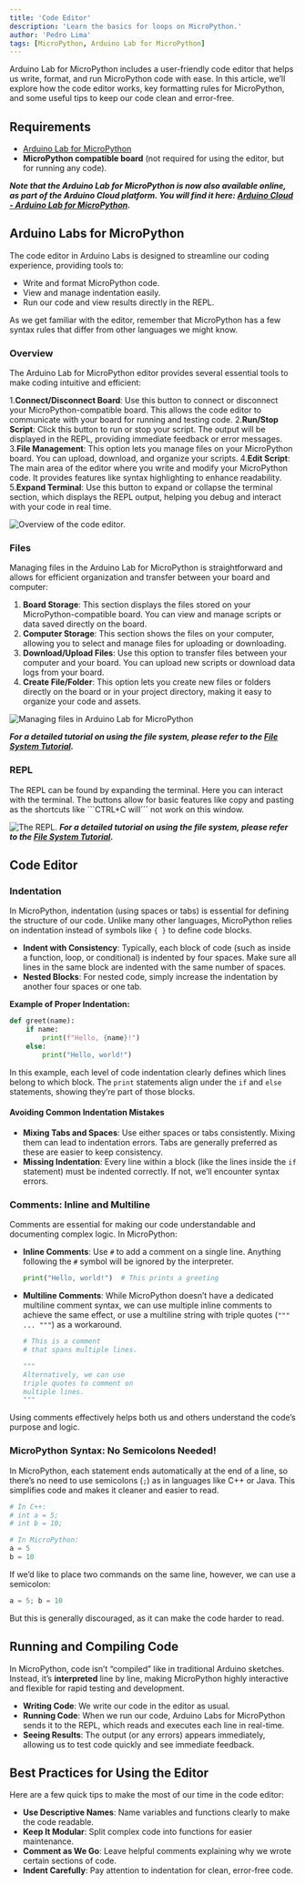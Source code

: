 ```yaml
---
title: 'Code Editor'  
description: 'Learn the basics for loops on MicroPython.'  
author: 'Pedro Lima'  
tags: [MicroPython, Arduino Lab for MicroPython]
---
```


Arduino Lab for MicroPython includes a user-friendly code editor that helps us write, format, and run MicroPython code with ease. In this article, we’ll explore how the code editor works, key formatting rules for MicroPython, and some useful tips to keep our code clean and error-free.

## Requirements

- [Arduino Lab for MicroPython]()
- **MicroPython compatible board** (not required for using the editor, but for running any code).

***Note that the Arduino Lab for MicroPython is now also available online, as part of the Arduino Cloud platform. You will find it here: [Arduino Cloud - Arduino Lab for MicroPython]().***

## Arduino Labs for MicroPython

The code editor in Arduino Labs is designed to streamline our coding experience, providing tools to:

- Write and format MicroPython code.
- View and manage indentation easily.
- Run our code and view results directly in the REPL.

As we get familiar with the editor, remember that MicroPython has a few syntax rules that differ from other languages we might know.

### Overview

The Arduino Lab for MicroPython editor provides several essential tools to make coding intuitive and efficient:

1.**Connect/Disconnect Board**: Use this button to connect or disconnect your MicroPython-compatible board. This allows the code editor to communicate with your board for running and testing code.
2.**Run/Stop Script**: Click this button to run or stop your script. The output will be displayed in the REPL, providing immediate feedback or error messages.
3.**File Management**: This option lets you manage files on your MicroPython board. You can upload, download, and organize your scripts.
4.**Edit Script**: The main area of the editor where you write and modify your MicroPython code. It provides features like syntax highlighting to enhance readability.
5.**Expand Terminal**: Use this button to expand or collapse the terminal section, which displays the REPL output, helping you debug and interact with your code in real time.

![Overview of the code editor.](assets/IDEOverview.png)

### Files

Managing files in the Arduino Lab for MicroPython is straightforward and allows for efficient organization and transfer between your board and computer:

1. **Board Storage**: This section displays the files stored on your MicroPython-compatible board. You can view and manage scripts or data saved directly on the board.
2. **Computer Storage**: This section shows the files on your computer, allowing you to select and manage files for uploading or downloading.
3. **Download/Upload Files**: Use this option to transfer files between your computer and your board. You can upload new scripts or download data logs from your board.
4. **Create File/Folder**: This option lets you create new files or folders directly on the board or in your project directory, making it easy to organize your code and assets.

![Managing files in Arduino Lab for MicroPython](assets/IDEFileManager.png)

***For a detailed tutorial on using the file system, please refer to the [File System Tutorial]().***

### REPL

The REPL can be found by expanding the terminal. Here you can interact with the terminal. The buttons allow for basic features like copy and pasting as the shortcuts like ```CTRL+C will´´´ not work on this window.

![The REPL.](assets/consoleTerminal.png)
***For a detailed tutorial on using the file system, please refer to the [File System Tutorial]().***

## Code Editor

### Indentation

In MicroPython, indentation (using spaces or tabs) is essential for defining the structure of our code. Unlike many other languages, MicroPython relies on indentation instead of symbols like `{ }` to define code blocks.

- **Indent with Consistency**: Typically, each block of code (such as inside a function, loop, or conditional) is indented by four spaces. Make sure all lines in the same block are indented with the same number of spaces.
- **Nested Blocks**: For nested code, simply increase the indentation by another four spaces or one tab.

**Example of Proper Indentation:**

```python
def greet(name):
    if name:
        print(f"Hello, {name}!")
    else:
        print("Hello, world!")
```

In this example, each level of code indentation clearly defines which lines belong to which block. The `print` statements align under the `if` and `else` statements, showing they’re part of those blocks.

#### Avoiding Common Indentation Mistakes

- **Mixing Tabs and Spaces**: Use either spaces or tabs consistently. Mixing them can lead to indentation errors. Tabs are generally preferred as these are easier to keep consistency.
- **Missing Indentation**: Every line within a block (like the lines inside the `if` statement) must be indented correctly. If not, we’ll encounter syntax errors.

### Comments: Inline and Multiline

Comments are essential for making our code understandable and documenting complex logic. In MicroPython:

- **Inline Comments**: Use `#` to add a comment on a single line. Anything following the `#` symbol will be ignored by the interpreter.

  ```python
  print("Hello, world!")  # This prints a greeting
  ```

- **Multiline Comments**: While MicroPython doesn’t have a dedicated multiline comment syntax, we can use multiple inline comments to achieve the same effect, or use a multiline string with triple quotes (`""" ... """`) as a workaround.

  ```python
  # This is a comment
  # that spans multiple lines.

  """
  Alternatively, we can use
  triple quotes to comment on
  multiple lines.
  """
  ```

Using comments effectively helps both us and others understand the code’s purpose and logic.

### MicroPython Syntax: No Semicolons Needed!

In MicroPython, each statement ends automatically at the end of a line, so there’s no need to use semicolons (`;`) as in languages like C++ or Java. This simplifies code and makes it cleaner and easier to read. 

```python
# In C++: 
# int a = 5; 
# int b = 10;

# In MicroPython:
a = 5
b = 10
```

If we’d like to place two commands on the same line, however, we can use a semicolon:

```python
a = 5; b = 10
```

But this is generally discouraged, as it can make the code harder to read.

## Running and Compiling Code

In MicroPython, code isn’t “compiled” like in traditional Arduino sketches. Instead, it’s **interpreted** line by line, making MicroPython highly interactive and flexible for rapid testing and development.

- **Writing Code**: We write our code in the editor as usual.
- **Running Code**: When we run our code, Arduino Labs for MicroPython sends it to the REPL, which reads and executes each line in real-time.
- **Seeing Results**: The output (or any errors) appears immediately, allowing us to test code quickly and see immediate feedback.

## Best Practices for Using the Editor

Here are a few quick tips to make the most of our time in the code editor:

- **Use Descriptive Names**: Name variables and functions clearly to make the code readable.
- **Keep It Modular**: Split complex code into functions for easier maintenance.
- **Comment as We Go**: Leave helpful comments explaining why we wrote certain sections of code.
- **Indent Carefully**: Pay attention to indentation for clean, error-free code.